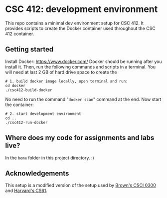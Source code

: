 # CSC 412: development environment

This repo contains a minimal dev environment setup for CSC 412. It provides scripts to create the Docker container used throughout the CSC 412 container.

## Getting started

Install Docker: https://www.docker.com/
Docker should be running after you install it.
Then, run the following commands and scripts in a terminal.
You will need at last 2 GB of hard drive space to create the 

```
# 1. build docker image locally, open terminal and run:
cd docker
./csc412-build-docker
```

No need to run the command "`docker scan`" command at the end. Now start the container:

```
# 2. start development environment
cd ..
./csc412-run-docker
```
## Where does my code for assignments and labs live?

In the `home` folder in this project directory. :)


## Acknowledgements

This setup is a modified version of the setup used by
[Brown's CSCI 0300](https://cs.brown.edu/courses/csci0300/) and [Harvard's CS61](https://cs61.seas.harvard.edu/site/2021/).
